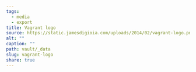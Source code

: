 ```yaml
---
tags:
  - media
  - export
title: Vagrant logo
source: https://static.jamesdigioia.com/uploads/2014/02/vagrant-logo.png
alt: ""
caption: ""
path: vault/_data
slug: vagrant-logo
share: true
---
```

